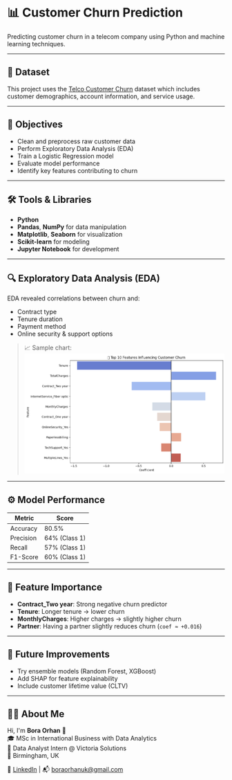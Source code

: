 # 📊 Customer Churn Prediction

Predicting customer churn in a telecom company using Python and machine learning techniques.

---

## 📁 Dataset
This project uses the [Telco Customer Churn](https://www.kaggle.com/blastchar/telco-customer-churn) dataset which includes customer demographics, account information, and service usage.

---

## 🧠 Objectives
- Clean and preprocess raw customer data  
- Perform Exploratory Data Analysis (EDA)  
- Train a Logistic Regression model  
- Evaluate model performance  
- Identify key features contributing to churn

---

## 🛠 Tools & Libraries
- **Python**
- **Pandas**, **NumPy** for data manipulation  
- **Matplotlib**, **Seaborn** for visualization  
- **Scikit-learn** for modeling  
- **Jupyter Notebook** for development

---

## 🔍 Exploratory Data Analysis (EDA)
EDA revealed correlations between churn and:
- Contract type
- Tenure duration
- Payment method
- Online security & support options

> 📈 Sample chart:  
![Feature Importance](feature_importance.png)

---

## ⚙️ Model Performance

| Metric        | Score  |
|---------------|--------|
| Accuracy      | 80.5%  |
| Precision     | 64% (Class 1) |
| Recall        | 57% (Class 1) |
| F1-Score      | 60% (Class 1) |

---

## 🔎 Feature Importance

- **Contract_Two year**: Strong negative churn predictor  
- **Tenure**: Longer tenure → lower churn  
- **MonthlyCharges**: Higher charges → slightly higher churn  
- **Partner**: Having a partner slightly reduces churn (`coef ≈ +0.016`)

---

## 🧠 Future Improvements
- Try ensemble models (Random Forest, XGBoost)  
- Add SHAP for feature explainability  
- Include customer lifetime value (CLTV)

---

## 👨‍💻 About Me

Hi, I'm **Bora Orhan** 👋  
🎓 MSc in International Business with Data Analytics  
💼 Data Analyst Intern @ Victoria Solutions  
📍 Birmingham, UK

🔗 [LinkedIn](https://www.linkedin.com/in/boraorhan) | 📬 boraorhanuk@gmail.com
